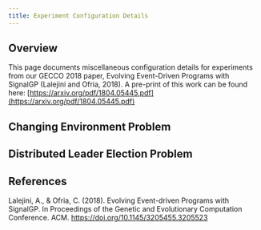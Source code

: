 ```yaml
---
title: Experiment Configuration Details
---
```


## Overview
This page documents miscellaneous configuration details for experiments from our GECCO 2018 paper, Evolving Event-Driven Programs with SignalGP (Lalejini and Ofria, 2018). A pre-print of this work can be found here: [https://arxiv.org/pdf/1804.05445.pdf](https://arxiv.org/pdf/1804.05445.pdf)

## Changing Environment Problem

## Distributed Leader Election Problem

## References
Lalejini, A., & Ofria, C. (2018). Evolving Event-driven Programs with SignalGP. In Proceedings of the Genetic and Evolutionary Computation Conference. ACM. https://doi.org/10.1145/3205455.3205523